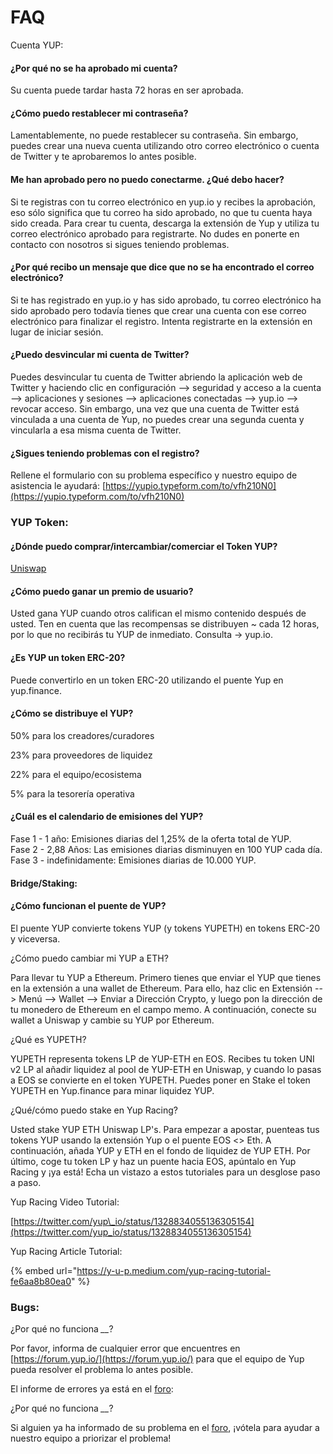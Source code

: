 # FAQ

Cuenta YUP: 



#### ¿Por qué no se ha aprobado mi cuenta? 

Su cuenta puede tardar hasta 72 horas en ser aprobada.

#### ¿Cómo puedo restablecer mi contraseña? 

Lamentablemente, no puede restablecer su contraseña. Sin embargo, puedes crear una nueva cuenta utilizando otro correo electrónico o cuenta de Twitter y te aprobaremos lo antes posible.

#### Me han aprobado pero no puedo conectarme. ¿Qué debo hacer?

Si te registras con tu correo electrónico en yup.io y recibes la aprobación, eso sólo significa que tu correo ha sido aprobado, no que tu cuenta haya sido creada. Para crear tu cuenta, descarga la extensión de Yup y utiliza tu correo electrónico aprobado para registrarte. No dudes en ponerte en contacto con nosotros si sigues teniendo problemas.

#### ¿Por qué recibo un mensaje que dice que no se ha encontrado el correo electrónico? 

Si te has registrado en yup.io y has sido aprobado, tu correo electrónico ha sido aprobado pero todavía tienes que crear una cuenta con ese correo electrónico para finalizar el registro. Intenta registrarte en la extensión en lugar de iniciar sesión.

#### ¿Puedo desvincular mi cuenta de Twitter? 

Puedes desvincular tu cuenta de Twitter abriendo la aplicación web de Twitter y haciendo clic en configuración --&gt; seguridad y acceso a la cuenta --&gt; aplicaciones y sesiones --&gt; aplicaciones conectadas --&gt; yup.io --&gt; revocar acceso. Sin embargo, una vez que una cuenta de Twitter está vinculada a una cuenta de Yup, no puedes crear una segunda cuenta y vincularla a esa misma cuenta de Twitter.

#### ¿Sigues teniendo problemas con el registro?

Rellene el formulario con su problema específico y nuestro equipo de asistencia le ayudará: [https://yupio.typeform.com/to/vfh210N0](https://yupio.typeform.com/to/vfh210N0)

### YUP Token:

#### ¿Dónde puedo comprar/intercambiar/comerciar el Token YUP?

[Uniswap](https://app.uniswap.org/#/swap?inputCurrency=0x69bbc3f8787d573f1bbdd0a5f40c7ba0aee9bcc9&outputCurrency=ETH&use=V2)

#### ¿Cómo puedo ganar un premio de usuario? 

Usted gana YUP cuando otros califican el mismo contenido después de usted. Ten en cuenta que las recompensas se distribuyen ~ cada 12 horas, por lo que no recibirás tu YUP de inmediato. Consulta -&gt; yup.io.

#### ¿Es YUP un token ERC-20? 

Puede convertirlo en un token ERC-20 utilizando el puente Yup en yup.finance.

#### ¿Cómo se distribuye el YUP? 

50% para los creadores/curadores

 23% para proveedores de liquidez 

22% para el equipo/ecosistema 

5% para la tesorería operativa

#### ¿Cuál es el calendario de emisiones del YUP?

Fase 1 - 1 año: Emisiones diarias del 1,25% de la oferta total de YUP.   
Fase 2 - 2,88 Años: Las emisiones diarias disminuyen en 100 YUP cada día.   
Fase 3 - indefinidamente: Emisiones diarias de 10.000 YUP.

#### Bridge/Staking:

#### ¿Cómo funcionan el puente de YUP?

El puente YUP convierte tokens YUP \(y tokens YUPETH\) en tokens ERC-20 y viceversa.

¿Cómo puedo cambiar mi YUP a ETH?

Para llevar tu YUP a Ethereum. Primero tienes que enviar el YUP que tienes en la extensión a una wallet de Ethereum. Para ello, haz clic en Extensión --&gt; Menú --&gt; Wallet --&gt; Enviar a Dirección Crypto, y luego pon la dirección de tu monedero de Ethereum en el campo memo. A continuación, conecte su wallet a Uniswap y cambie su YUP por Ethereum.

¿Qué es YUPETH?

YUPETH representa tokens LP de YUP-ETH en EOS. Recibes tu token UNI v2 LP al añadir liquidez al pool de YUP-ETH en Uniswap, y cuando lo pasas a EOS se convierte en el token YUPETH. Puedes poner en Stake el token YUPETH en Yup.finance para minar liquidez YUP.

¿Qué/cómo puedo stake en Yup Racing?

Usted stake YUP ETH Uniswap LP's. Para empezar a apostar, puenteas tus tokens YUP usando la extensión Yup o el puente EOS &lt;&gt; Eth. A continuación, añada YUP y ETH en el fondo de liquidez de YUP ETH. Por último, coge tu token LP y haz un puente hacia EOS, apúntalo en Yup Racing y ¡ya está! Echa un vistazo a estos tutoriales para un desglose paso a paso.

Yup Racing Video Tutorial:

[https://twitter.com/yup\_io/status/1328834055136305154](https://twitter.com/yup_io/status/1328834055136305154)

Yup Racing Article Tutorial:

{% embed url="https://y-u-p.medium.com/yup-racing-tutorial-fe6aa8b80ea0" %}

### Bugs:

¿Por qué no funciona _\_\__?

Por favor, informa de cualquier error que encuentres en [https://forum.yup.io/](https://forum.yup.io/) para que el equipo de Yup pueda resolver el problema lo antes posible.  
   
El informe de errores ya está en el [foro](https://forum.yup.io/):   
  
¿Por qué no funciona _\_\__?  
  
Si alguien ya ha informado de su problema en el [foro](https://forum.yup.io/), ¡vótela para ayudar a nuestro equipo a priorizar el problema!

